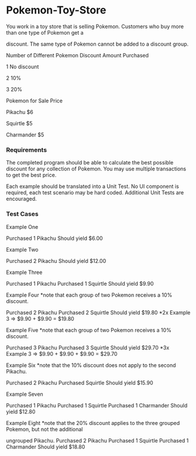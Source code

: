 # Pokemon-Toy-Store

You work in a toy store that is selling Pokemon. Customers who buy more than one type of Pokemon get a

discount. The same type of Pokemon cannot be added to a discount group.

Number of Different Pokemon                   Discount Amount
Purchased

1                                             No discount

2                                               10%

3                                               20%


Pokemon for Sale                                Price

Pikachu                                           $6

Squirtle                                          $5

Charmander                                        $5


<h3>Requirements</h3>

The completed program should be able to calculate the best possible discount for any collection of Pokemon.
You may use multiple transactions to get the best price.

Each example should be translated into a Unit Test. No UI component is required, each test scenario may be
hard coded. Additional Unit Tests are encouraged.

<h3>Test Cases </h3>

Example One

Purchased 1 Pikachu
Should yield $6.00

Example Two

Purchased 2 Pikachu
Should yield $12.00

Example Three

Purchased 1 Pikachu
Purchased 1 Squirtle
Should yield $9.90

Example Four *note that each group of two Pokemon receives a 10% discount.

Purchased 2 Pikachu
Purchased 2 Squirtle
Should yield $19.80 *2x Example 3 => $9.90 + $9.90 = $19.80

Example Five *note that each group of two Pokemon receives a 10% discount.

Purchased 3 Pikachu
Purchased 3 Squirtle
Should yield $29.70 *3x Example 3 => $9.90 + $9.90 + $9.90 = $29.70

Example Six *note that the 10% discount does not apply to the second Pikachu.

Purchased 2 Pikachu
Purchased Squirtle
Should yield $15.90

Example Seven

Purchased 1 Pikachu
Purchased 1 Squirtle
Purchased 1 Charmander
Should yield $12.80

Example Eight *note that the 20% discount applies to the three grouped Pokemon, but not the additional

ungrouped Pikachu.
Purchased 2 Pikachu
Purchased 1 Squirtle
Purchased 1 Charmander
Should yield $18.80
